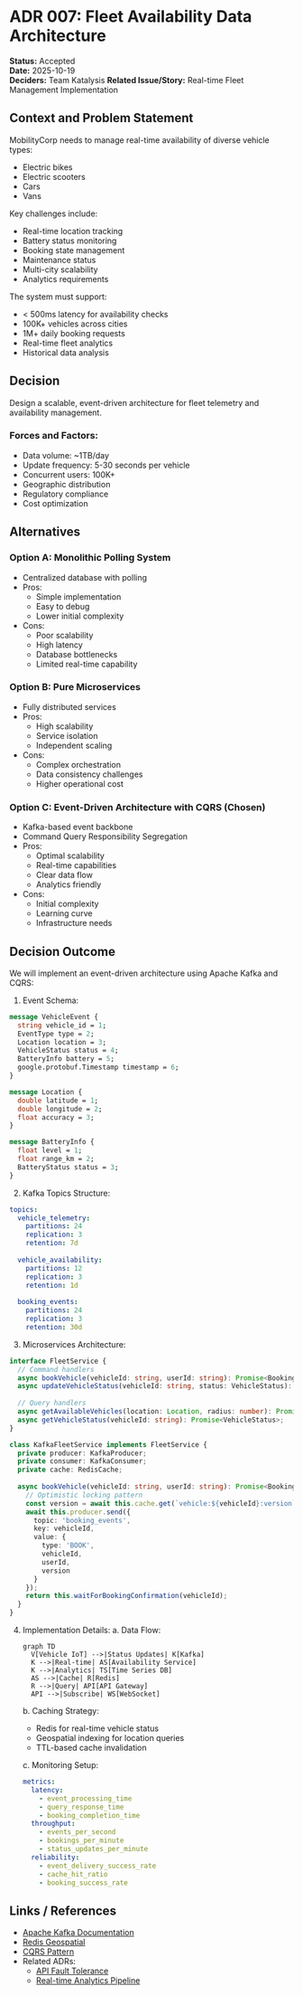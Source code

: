 # ADR 007: Fleet Availability Data Architecture

**Status:** Accepted  
**Date:** 2025-10-19  
**Deciders:** Team Katalysis 
**Related Issue/Story:** Real-time Fleet Management Implementation

## Context and Problem Statement
MobilityCorp needs to manage real-time availability of diverse vehicle types:
- Electric bikes
- Electric scooters
- Cars
- Vans

Key challenges include:
- Real-time location tracking
- Battery status monitoring
- Booking state management
- Maintenance status
- Multi-city scalability
- Analytics requirements

The system must support:
- < 500ms latency for availability checks
- 100K+ vehicles across cities
- 1M+ daily booking requests
- Real-time fleet analytics
- Historical data analysis

## Decision
Design a scalable, event-driven architecture for fleet telemetry and availability management.

### Forces and Factors:
- Data volume: ~1TB/day
- Update frequency: 5-30 seconds per vehicle
- Concurrent users: 100K+
- Geographic distribution
- Regulatory compliance
- Cost optimization

## Alternatives

### Option A: Monolithic Polling System
- Centralized database with polling
- Pros:
  - Simple implementation
  - Easy to debug
  - Lower initial complexity
- Cons:
  - Poor scalability
  - High latency
  - Database bottlenecks
  - Limited real-time capability

### Option B: Pure Microservices
- Fully distributed services
- Pros:
  - High scalability
  - Service isolation
  - Independent scaling
- Cons:
  - Complex orchestration
  - Data consistency challenges
  - Higher operational cost

### Option C: Event-Driven Architecture with CQRS (Chosen)
- Kafka-based event backbone
- Command Query Responsibility Segregation
- Pros:
  - Optimal scalability
  - Real-time capabilities
  - Clear data flow
  - Analytics friendly
- Cons:
  - Initial complexity
  - Learning curve
  - Infrastructure needs

## Decision Outcome
We will implement an event-driven architecture using Apache Kafka and CQRS:

1. Event Schema:
```protobuf
message VehicleEvent {
  string vehicle_id = 1;
  EventType type = 2;
  Location location = 3;
  VehicleStatus status = 4;
  BatteryInfo battery = 5;
  google.protobuf.Timestamp timestamp = 6;
}

message Location {
  double latitude = 1;
  double longitude = 2;
  float accuracy = 3;
}

message BatteryInfo {
  float level = 1;
  float range_km = 2;
  BatteryStatus status = 3;
}
```

2. Kafka Topics Structure:
```yaml
topics:
  vehicle_telemetry:
    partitions: 24
    replication: 3
    retention: 7d
    
  vehicle_availability:
    partitions: 12
    replication: 3
    retention: 1d
    
  booking_events:
    partitions: 24
    replication: 3
    retention: 30d
```

3. Microservices Architecture:
```typescript
interface FleetService {
  // Command handlers
  async bookVehicle(vehicleId: string, userId: string): Promise<Booking>;
  async updateVehicleStatus(vehicleId: string, status: VehicleStatus): Promise<void>;
  
  // Query handlers
  async getAvailableVehicles(location: Location, radius: number): Promise<Vehicle[]>;
  async getVehicleStatus(vehicleId: string): Promise<VehicleStatus>;
}

class KafkaFleetService implements FleetService {
  private producer: KafkaProducer;
  private consumer: KafkaConsumer;
  private cache: RedisCache;
  
  async bookVehicle(vehicleId: string, userId: string): Promise<Booking> {
    // Optimistic locking pattern
    const version = await this.cache.get(`vehicle:${vehicleId}:version`);
    await this.producer.send({
      topic: 'booking_events',
      key: vehicleId,
      value: {
        type: 'BOOK',
        vehicleId,
        userId,
        version
      }
    });
    return this.waitForBookingConfirmation(vehicleId);
  }
}
```

4. Implementation Details:
   a. Data Flow:
      ```mermaid
      graph TD
        V[Vehicle IoT] -->|Status Updates| K[Kafka]
        K -->|Real-time| AS[Availability Service]
        K -->|Analytics| TS[Time Series DB]
        AS -->|Cache| R[Redis]
        R -->|Query| API[API Gateway]
        API -->|Subscribe| WS[WebSocket]
      ```

   b. Caching Strategy:
      - Redis for real-time vehicle status
      - Geospatial indexing for location queries
      - TTL-based cache invalidation

   c. Monitoring Setup:
      ```yaml
      metrics:
        latency:
          - event_processing_time
          - query_response_time
          - booking_completion_time
        throughput:
          - events_per_second
          - bookings_per_minute
          - status_updates_per_minute
        reliability:
          - event_delivery_success_rate
          - cache_hit_ratio
          - booking_success_rate
      ```

## Links / References
- [Apache Kafka Documentation](https://kafka.apache.org/documentation/)
- [Redis Geospatial](https://redis.io/commands/geosearch)
- [CQRS Pattern](https://martinfowler.com/bliki/CQRS.html)
- Related ADRs:
  - [API Fault Tolerance](006-api-fault-tolerance.md)
  - [Real-time Analytics Pipeline](003-realtime-pipeline.md)